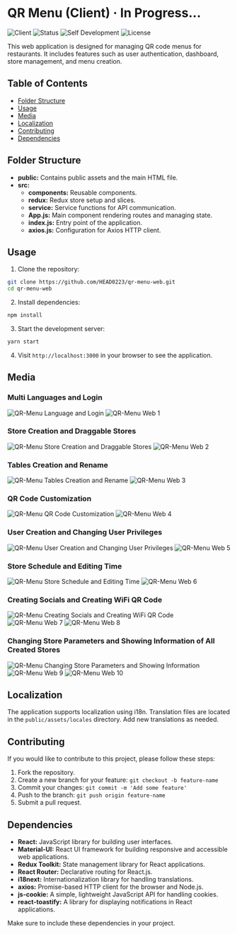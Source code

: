 # QR Menu (**Client**) · In Progress...

![Client](https://img.shields.io/badge/Client-QR_Menu-brightgreen)
![Status](https://img.shields.io/badge/Status-In_Progress-yellow)
![Self Development](https://img.shields.io/badge/Project-Self_Development-red)
![License](https://img.shields.io/badge/License-MIT-yellow)

This web application is designed for managing QR code menus for restaurants. It includes features such as user authentication, dashboard, store management, and menu creation.

## Table of Contents

-  [Folder Structure](#folder-structure)
-  [Usage](#usage)
-  [Media](#media)
-  [Localization](#localization)
-  [Contributing](#contributing)
-  [Dependencies](#dependencies)

## Folder Structure

-  **public:** Contains public assets and the main HTML file.
-  **src:**
   -  **components:** Reusable components.
   -  **redux:** Redux store setup and slices.
   -  **service:** Service functions for API communication.
   -  **App.js:** Main component rendering routes and managing state.
   -  **index.js:** Entry point of the application.
   -  **axios.js:** Configuration for Axios HTTP client.

## Usage

1. Clone the repository:

```bash
git clone https://github.com/HEAD0223/qr-menu-web.git
cd qr-menu-web
```

2. Install dependencies:

```bash
npm install
```

3. Start the development server:

```bash
yarn start
```

4. Visit `http://localhost:3000` in your browser to see the application.

## Media

### Multi Languages and Login

![QR-Menu Language and Login](./public/preview/QR-Menu_lng-login.gif)
![QR-Menu Web 1](./public/preview/qr-menu-web_1.png)

### Store Creation and Draggable Stores

![QR-Menu Store Creation and Draggable Stores](./public/preview/QR-Menu_store-draggable.gif)
![QR-Menu Web 2](./public/preview/qr-menu-web_2.png)

### Tables Creation and Rename

![QR-Menu Tables Creation and Rename](./public/preview/QR-Menu_tables-create.gif)
![QR-Menu Web 3](./public/preview/qr-menu-web_3.png)

### QR Code Customization

![QR-Menu QR Code Customization](./public/preview/QR-Menu_qr-custom.gif)
![QR-Menu Web 4](./public/preview/qr-menu-web_4.png)

### User Creation and Changing User Privileges

![QR-Menu User Creation and Changing User Privileges](./public/preview/QR-Menu_users.gif)
![QR-Menu Web 5](./public/preview/qr-menu-web_5.png)

### Store Schedule and Editing Time

![QR-Menu Store Schedule and Editing Time](./public/preview/QR-Menu_schedule.gif)
![QR-Menu Web 6](./public/preview/qr-menu-web_6.png)

### Creating Socials and Creating WiFi QR Code

![QR-Menu Creating Socials and Creating WiFi QR Code](./public/preview/QR-Menu_socials-wifi.gif)
![QR-Menu Web 7](./public/preview/qr-menu-web_7.png)
![QR-Menu Web 8](./public/preview/qr-menu-web_8.png)

### Changing Store Parameters and Showing Information of All Created Stores

![QR-Menu Changing Store Parameters and Showing Information](./public/preview/QR-Menu_param-info.gif)
![QR-Menu Web 9](./public/preview/qr-menu-web_9.png)
![QR-Menu Web 10](./public/preview/qr-menu-web_10.png)

## Localization

The application supports localization using i18n. Translation files are located in the `public/assets/locales` directory. Add new translations as needed.

## Contributing

If you would like to contribute to this project, please follow these steps:

1. Fork the repository.
2. Create a new branch for your feature: `git checkout -b feature-name`
3. Commit your changes: `git commit -m 'Add some feature'`
4. Push to the branch: `git push origin feature-name`
5. Submit a pull request.

## Dependencies

-  **React:** JavaScript library for building user interfaces.
-  **Material-UI:** React UI framework for building responsive and accessible web applications.
-  **Redux Toolkit:** State management library for React applications.
-  **React Router:** Declarative routing for React.js.
-  **i18next:** Internationalization library for handling translations.
-  **axios:** Promise-based HTTP client for the browser and Node.js.
-  **js-cookie:** A simple, lightweight JavaScript API for handling cookies.
-  **react-toastify:** A library for displaying notifications in React applications.

Make sure to include these dependencies in your project.
